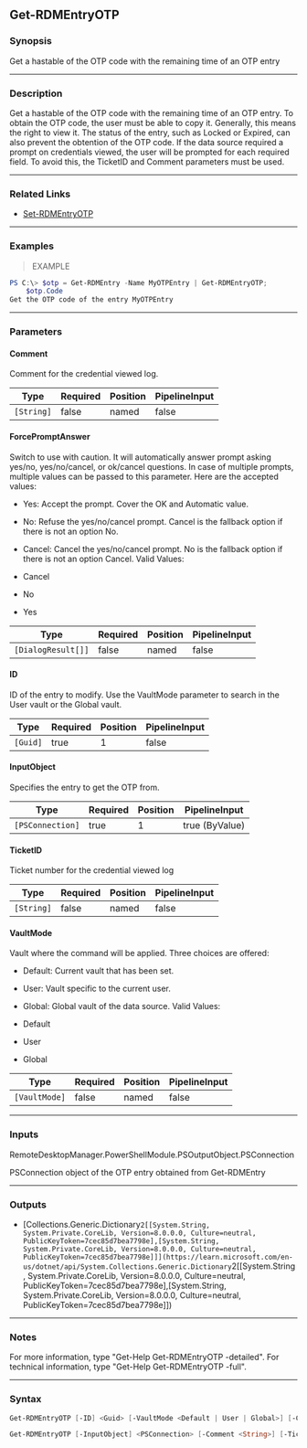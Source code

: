 Get-RDMEntryOTP
---------------

### Synopsis
Get a hastable of the OTP code with the remaining time of an OTP entry

---

### Description

Get a hastable of the OTP code with the remaining time of an OTP entry.
    To obtain the OTP code, the user must be able to copy it. Generally, this means the right to view it. The status of the entry, such as Locked or Expired, can also prevent the obtention of the OTP code.
    If the data source required a prompt on credentials viewed, the user will be prompted for each required field. To avoid this, the TicketID and Comment parameters must be used.

---

### Related Links
* [Set-RDMEntryOTP](Set-RDMEntryOTP)

---

### Examples
> EXAMPLE

```PowerShell
PS C:\> $otp = Get-RDMEntry -Name MyOTPEntry | Get-RDMEntryOTP;
    $otp.Code
Get the OTP code of the entry MyOTPEntry
```

---

### Parameters
#### **Comment**
Comment for the credential viewed log.

|Type      |Required|Position|PipelineInput|
|----------|--------|--------|-------------|
|`[String]`|false   |named   |false        |

#### **ForcePromptAnswer**
Switch to use with caution. It will automatically answer prompt asking yes/no, yes/no/cancel, or ok/cancel questions. In case of multiple prompts, multiple values can be passed to this parameter. Here are the accepted values:
* Yes: Accept the prompt. Cover the OK and Automatic value.
* No: Refuse the yes/no/cancel prompt. Cancel is the fallback option if there is not an option No.
* Cancel: Cancel the yes/no/cancel prompt. No is the fallback option if there is not an option Cancel.
Valid Values:

* Cancel
* No
* Yes

|Type              |Required|Position|PipelineInput|
|------------------|--------|--------|-------------|
|`[DialogResult[]]`|false   |named   |false        |

#### **ID**
ID of the entry to modify. Use the VaultMode parameter to search in the User vault or the Global vault.

|Type    |Required|Position|PipelineInput|
|--------|--------|--------|-------------|
|`[Guid]`|true    |1       |false        |

#### **InputObject**
Specifies the entry to get the OTP from.

|Type            |Required|Position|PipelineInput |
|----------------|--------|--------|--------------|
|`[PSConnection]`|true    |1       |true (ByValue)|

#### **TicketID**
Ticket number for the credential viewed log

|Type      |Required|Position|PipelineInput|
|----------|--------|--------|-------------|
|`[String]`|false   |named   |false        |

#### **VaultMode**
Vault where the command will be applied. Three choices are offered:
* Default: Current vault that has been set.
* User: Vault specific to the current user.
* Global: Global vault of the data source.
Valid Values:

* Default
* User
* Global

|Type         |Required|Position|PipelineInput|
|-------------|--------|--------|-------------|
|`[VaultMode]`|false   |named   |false        |

---

### Inputs
RemoteDesktopManager.PowerShellModule.PSOutputObject.PSConnection

PSConnection object of the OTP entry obtained from Get-RDMEntry

---

### Outputs
* [Collections.Generic.Dictionary`2[[System.String, System.Private.CoreLib, Version=8.0.0.0, Culture=neutral, PublicKeyToken=7cec85d7bea7798e],[System.String, System.Private.CoreLib, Version=8.0.0.0, Culture=neutral, PublicKeyToken=7cec85d7bea7798e]]](https://learn.microsoft.com/en-us/dotnet/api/System.Collections.Generic.Dictionary`2[[System.String, System.Private.CoreLib, Version=8.0.0.0, Culture=neutral, PublicKeyToken=7cec85d7bea7798e],[System.String, System.Private.CoreLib, Version=8.0.0.0, Culture=neutral, PublicKeyToken=7cec85d7bea7798e]])

---

### Notes
For more information, type "Get-Help Get-RDMEntryOTP -detailed". For technical information, type "Get-Help Get-RDMEntryOTP -full".

---

### Syntax
```PowerShell
Get-RDMEntryOTP [-ID] <Guid> [-VaultMode <Default | User | Global>] [-Comment <String>] [-TicketID <String>] [-ForcePromptAnswer <Cancel | No | Yes>] [<CommonParameters>]
```
```PowerShell
Get-RDMEntryOTP [-InputObject] <PSConnection> [-Comment <String>] [-TicketID <String>] [-ForcePromptAnswer <Cancel | No | Yes>] [<CommonParameters>]
```
